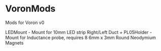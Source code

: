 # VoronMods
Mods for Voron v0

LEDMount - Mount for 10mm LED strip
Right/Left Duct + PL05Holder - Mount for Inductance probe, requires 8 6mm x 3mm Round Neodymium Magnets
